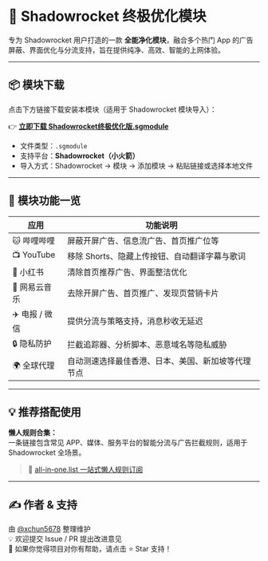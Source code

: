 # 🚀 Shadowrocket 终极优化模块

专为 Shadowrocket 用户打造的一款 **全能净化模块**，融合多个热门 App 的广告屏蔽、界面优化与分流支持，旨在提供纯净、高效、智能的上网体验。

---

## 📦 模块下载

点击下方链接下载安装本模块（适用于 Shadowrocket 模块导入）：

👉 **[立即下载 Shadowrocket终极优化版.sgmodule](https://raw.githubusercontent.com/xchun5678/shadowrocket/main/Shadowrocket终极优化版.sgmodule)**

- 文件类型：`.sgmodule`
- 支持平台：**Shadowrocket（小火箭）**
- 导入方式：Shadowrocket → 模块 → 添加模块 → 粘贴链接或选择本地文件

---

## 🧰 模块功能一览

| 应用      | 功能说明                                             |
|-----------|------------------------------------------------------|
| 🐱 哔哩哔哩 | 屏蔽开屏广告、信息流广告、首页推广位等               |
| 📺 YouTube | 移除 Shorts、隐藏上传按钮、自动翻译字幕与歌词       |
| 🧃 小红书  | 清除首页推荐广告、界面整洁优化                       |
| 🎵 网易云音乐 | 去除开屏广告、首页推广、发现页营销卡片             |
| ✈️ 电报 / 微信 | 提供分流与策略支持，消息秒收无延迟               |
| 🔒 隐私防护 | 拦截追踪器、分析脚本、恶意域名等隐私威胁           |
| 🌍 全球代理 | 自动测速选择最佳香港、日本、美国、新加坡等代理节点 |

---

## 💡 推荐搭配使用

**懒人规则合集：**  
一条链接包含常见 APP、媒体、服务平台的智能分流与广告拦截规则，适用于 Shadowrocket 全场景。

> 🔗 [all-in-one.list 一站式懒人规则订阅](https://raw.githubusercontent.com/xchun5678/shadowrocket/main/all-in-one.list)

---

## ✍️ 作者 & 支持

由 [@xchun5678](https://github.com/xchun5678) 整理维护  
💡 欢迎提交 Issue / PR 提出改进意见  
🌟 如果你觉得项目对你有帮助，请点击 ⭐️ Star 支持！



